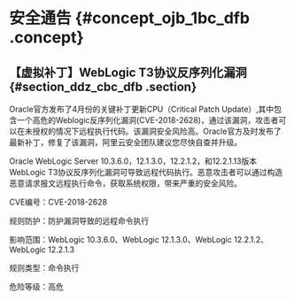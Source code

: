 # 安全通告 {#concept_ojb_1bc_dfb .concept}

## **【虚拟补丁】WebLogic T3协议反序列化漏洞** {#section_ddz_cbc_dfb .section}

Oracle官方发布了4月份的关键补丁更新CPU（Critical Patch Update）,其中包含一个高危的Weblogic反序列化漏洞\(CVE-2018-2628\)，通过该漏洞，攻击者可以在未授权的情况下远程执行代码。该漏洞安全风险高。Oracle官方及时发布了最新补丁，修复了该漏洞，阿里云安全团队建议您尽快自查并升级。

Oracle WebLogic Server 10.3.6.0，12.1.3.0，12.2.1.2，和12.2.1.13版本WebLogic T3协议反序列化漏洞可导致远程代码执行。恶意攻击者可以通过构造恶意请求报文远程执行命令，获取系统权限，带来严重的安全风险。

CVE编号：CVE-2018-2628

规则防护：防护漏洞导致的远程命令执行

影响范围：WebLogic 10.3.6.0、WebLogic 12.1.3.0、WebLogic 12.2.1.2、WebLogic 12.2.1.3

规则类型：命令执行

危险等级：高危

